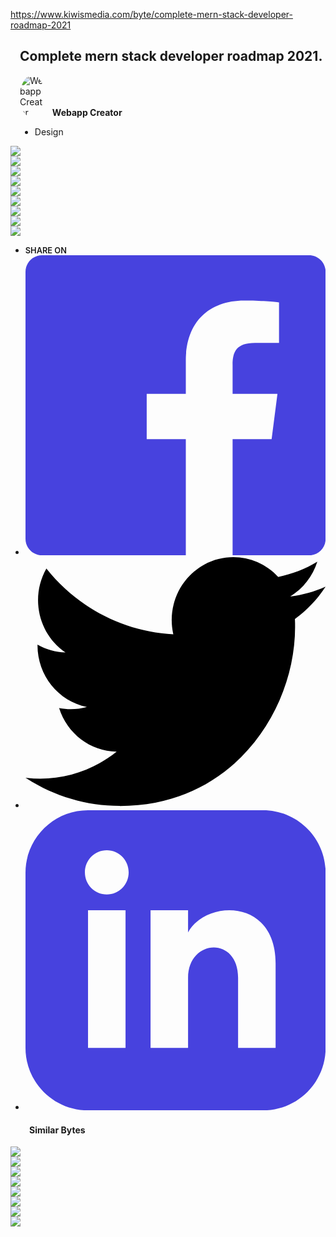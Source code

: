 https://www.kiwismedia.com/byte/complete-mern-stack-developer-roadmap-2021

<div class="container">
<div class="row justify-content-center">
<div id="byte-containt" class="col-xl-12 col-md-12 col-sm-12">
<div class="container-heading" style="padding-left:15px; ">
<h2 class="mb-4"><b>Complete mern stack developer roadmap 2021.</b></h2>
<p class="mb-4">
<span>
<img src="https://www.kiwismedia.com/storage/authors/May2021/U7xpwdiFBfzTyoxtHgFV.jpg" alt="Webapp Creator" style="max-width:40px;border-radius:50%">
</span> &nbsp; <b>Webapp Creator</b> &nbsp;
<span class="ig_link"><a href="https://www.instagram.com/webapp_creator/" target="_blank"><i class="fab fa-instagram"></i></a></span>
</p>
<ul class="byte-category-list mb-4">
<li>
<span>Design</span>
</li>
</ul>
</div>
<div class="row mb-4 insta-posts">
<div class="col-xl-4 col-md-4 col-sm-6 mb-4">
<div class="byte-card ">
<img class="lazy img-responsive" src="https://www.kiwismedia.com/storage/byte-contents/May2021/tkQMiHNsF0f9fhStqjS8.jpg" style="max-width:100%">
</div>
</div>
<div class="col-xl-4 col-md-4 col-sm-6 mb-4">
<div class="byte-card ">
<img class="lazy img-responsive" src="https://www.kiwismedia.com/storage/byte-contents/May2021/wTWikm1fVwY7KFhUCVdE.jpg" style="max-width:100%">
</div>
</div>
<div class="col-xl-4 col-md-4 col-sm-6 mb-4">
<div class="byte-card ">
<img class="lazy img-responsive" src="https://www.kiwismedia.com/storage/byte-contents/May2021/TkrxDCW8MyTFCSvfICiB.jpg" style="max-width:100%">
</div>
</div>
<div class="col-xl-4 col-md-4 col-sm-6 mb-4">
<div class="byte-card ">
<img class="lazy img-responsive" src="https://www.kiwismedia.com/storage/byte-contents/May2021/iO9ga4G8M9YDsi6AoJAE.jpg" style="max-width:100%">
</div>
</div>
<div class="col-xl-4 col-md-4 col-sm-6 mb-4">
<div class="byte-card ">
<img class="lazy img-responsive" src="https://www.kiwismedia.com/storage/byte-contents/May2021/8wADi1as72ATXKlRwQF5.jpg" style="max-width:100%">
</div>
</div>
<div class="col-xl-4 col-md-4 col-sm-6 mb-4">
<div class="byte-card ">
<img class="lazy img-responsive" src="https://www.kiwismedia.com/storage/byte-contents/May2021/zTtyhBcBS9HqPC4c47u5.jpg" style="max-width:100%">
</div>
</div>
<div class="col-xl-4 col-md-4 col-sm-6 mb-4">
<div class="byte-card ">
<img class="lazy img-responsive" src="https://www.kiwismedia.com/storage/byte-contents/May2021/BcZKNBunA8E3j3XcKORe.jpg" style="max-width:100%">
</div>
</div>
<div class="col-xl-4 col-md-4 col-sm-6 mb-4">
<div class="byte-card ">
<img class="lazy img-responsive" src="https://www.kiwismedia.com/storage/byte-contents/May2021/IfUqxN02o8XT4EG8ZWDX.jpg" style="max-width:100%">
</div>
</div>
<div class="col-xl-4 col-md-4 col-sm-6 mb-4">
<div class="byte-card ">
<img class="lazy img-responsive" src="https://www.kiwismedia.com/storage/byte-contents/May2021/a8nATkArkL9bgTz85xyZ.jpg" style="max-width:100%">
</div>
</div>
</div>
</div>
</div>
<div class="row justify-content-center mt-5 mb-4">
<div class="col-xl-4  ">
<div class="share-divider">
<ul>
<li><span style="font-weight:600;font-size:0.8rem;margin-bottom:0">SHARE ON</span></li>
<li>
<a href="https://www.facebook.com/sharer.php?u=https://kiwismedia.com/byte/complete-mern-stack-developer-roadmap-2021" target="_blank">
<svg viewBox="0 0 24 24" version="1.1" class="facebookSVG" xmlns="http://www.w3.org/2000/svg" xmlns:xlink="http://www.w3.org/1999/xlink">
<g id="lander" stroke="none" stroke-width="1" fill="" fill-rule="evenodd">
<g id="with-content" transform="translate(-446.000000, -1457.000000)" fill="#4742DE" fill-rule="nonzero">
<g id="Name-a-product-you-recently-discovered-on-IH-that-you-really-like.-24" transform="translate(446.000000, 1457.000000)">
<path d="M22.675,0 L1.325,0 C0.593,0 0,0.593 0,1.325 L0,22.676 C0,23.407 0.593,24 1.325,24 L12.82,24 L12.82,14.706 L9.692,14.706 L9.692,11.084 L12.82,11.084 L12.82,8.413 C12.82,5.313 14.713,3.625 17.479,3.625 C18.804,3.625 19.942,3.724 20.274,3.768 L20.274,7.008 L18.356,7.009 C16.852,7.009 16.561,7.724 16.561,8.772 L16.561,11.085 L20.148,11.085 L19.681,14.707 L16.561,14.707 L16.561,24 L22.677,24 C23.407,24 24,23.407 24,22.675 L24,1.325 C24,0.593 23.407,0 22.675,0 Z" id="Path"></path>
</g>
</g>
</g>
</svg>
</a>
</li>
<li>
<a href="https://twitter.com/share?url=https://kiwismedia.com/byte/complete-mern-stack-developer-roadmap-2021&amp;text=complete-mern-stack-developer-roadmap-2021" target="_blank">
<svg viewBox="0 0 49 41" class="twitterSVG" version="1.1" xmlns="http://www.w3.org/2000/svg" xmlns:xlink="http://www.w3.org/1999/xlink">
<defs></defs>
<g id="Page-1" stroke="none" stroke-width="1" fill="" fill-rule="evenodd">
<g id="social_twitter_fill" fill="">
<path d="M15.40952,40.6279381 C33.90016,40.6279381 44.01376,24.9959381 44.01376,11.4399381 C44.01376,10.9959381 44.01376,10.5539381 43.98436,10.1139381 C45.9518695,8.66175977 47.6502567,6.86369685 49,4.80393806 C47.165203,5.63354161 45.2188254,6.17759536 43.22584,6.41793806 C45.3244982,5.13590218 46.8952021,3.11948203 47.64564,0.743938063 C45.6722287,1.93884869 43.5132664,2.7809621 41.26192,3.23393806 C38.1456822,-0.14727338 33.1940099,-0.974836769 29.1835166,1.21529792 C25.1730232,3.40543261 23.101099,8.06858952 24.12956,12.5899381 C16.0463156,12.1764371 8.51517253,8.28058461 3.4104,1.87193806 C0.742100602,6.55922752 2.10501625,12.555657 6.52288,15.5659381 C4.92301275,15.5175532 3.35802757,15.0771644 1.96,14.2819381 L1.96,14.4119381 C1.96130954,19.295124 5.33463292,23.5010084 10.0254,24.4679381 C8.54534441,24.8798182 6.99245795,24.9400267 5.48604,24.6439381 C6.80305794,28.8227837 10.5772861,31.6855058 14.87836,31.7679381 C11.3184807,34.6228019 6.92087664,36.1725935 2.39316,36.1679381 C1.59329099,36.1663712 0.794199968,36.116953 0,36.0199381 C4.59744646,39.0304912 9.94683027,40.6273719 15.40952,40.6199381" id="Shape"></path>
</g>
</g>
</svg>
</a>
</li>
<li>
<a href="https://www.linkedin.com/shareArticle?mini=true&amp;url=https://kiwismedia.com/byte/complete-mern-stack-developer-roadmap-2021" target="_blank">
<svg class="linkedinSVG" viewBox="0 0 24 24" version="1.1" xmlns="http://www.w3.org/2000/svg" xmlns:xlink="http://www.w3.org/1999/xlink">
<g id="lander" stroke="none" stroke-width="1" fill="none" fill-rule="evenodd">
<g id="with-content" transform="translate(-410.000000, -1457.000000)" fill="#4742DE" fill-rule="nonzero">
<g id="iconmonstr-linkedin-3" transform="translate(410.000000, 1457.000000)">
<path d="M19,0 L5,0 C2.239,0 0,2.239 0,5 L0,19 C0,21.761 2.239,24 5,24 L19,24 C21.762,24 24,21.761 24,19 L24,5 C24,2.239 21.762,0 19,0 Z M8,19 L5,19 L5,8 L8,8 L8,19 Z M6.5,6.732 C5.534,6.732 4.75,5.942 4.75,4.968 C4.75,3.994 5.534,3.204 6.5,3.204 C7.466,3.204 8.25,3.994 8.25,4.968 C8.25,5.942 7.467,6.732 6.5,6.732 Z M20,19 L17,19 L17,13.396 C17,10.028 13,10.283 13,13.396 L13,19 L10,19 L10,8 L13,8 L13,9.765 C14.396,7.179 20,6.988 20,12.241 L20,19 Z" id="Shape"></path>
</g>
</g>
</g>
</svg>
</a>
</li>
</ul>
</div>
</div>
</div>
<div class="row  justify-content-center mt-5">
<div class="col-xl-12 col-md-12 col-sm-12">
<div class="container-heading mb-4" style="padding-left:15px; margin-left:15px;margin-right:15px;">
<h4><b>Similar Bytes</b></h4>
</div>
<div class="row mb-3 ">
<div class="col-md-4 col-sm-6 mb-4 col-6 mt-4">
<div class="byte-card">
<a href="https://www.kiwismedia.com/byte/4-deadly-design-mistakes">
<img class="img-responsive" src="https://www.kiwismedia.com/storage/byte-contents/November2021/QeeqtRhOLZDDLEKduRmn.jpg" style="max-width:100%">
</a>
</div>
</div>
<div class="col-md-4 col-sm-6 mb-4 col-6 mt-4">
<div class="byte-card">
<a href="https://www.kiwismedia.com/byte/7-deadly-sins-of-design">
<img class="img-responsive" src="https://www.kiwismedia.com/storage/byte-contents/November2021/6tsHlgxNREhMsM2iWURH.jpg" style="max-width:100%">
</a>
</div>
</div>
<div class="col-md-4 col-sm-6 mb-4 col-6 mt-4">
<div class="byte-card">
<a href="https://www.kiwismedia.com/byte/awesome-websites-for-designers">
<img class="img-responsive" src="https://www.kiwismedia.com/storage/byte-contents/November2021/AqqMkuL7Mk3EbVywyis2.jpg" style="max-width:100%">
</a>
</div>
</div>
<div class="col-md-4 col-sm-6 mb-4 col-6 mt-4">
<div class="byte-card">
<a href="https://www.kiwismedia.com/byte/12-underrated-figma-plugins">
<img class="img-responsive" src="https://www.kiwismedia.com/storage/byte-contents/November2021/3NHw8tg51agilkhya6lc.jpg" style="max-width:100%">
</a>
</div>
</div>
<div class="col-md-4 col-sm-6 mb-4 col-6 mt-4">
<div class="byte-card">
<a href="https://www.kiwismedia.com/byte/3-practical-ways-to-check-if-the-contrast-is-good-enough">
<img class="img-responsive" src="https://www.kiwismedia.com/storage/byte-contents/November2021/wrzVEVyzlr46tiyqg6Rq.jpg" style="max-width:100%">
</a>
</div>
</div>
<div class="col-md-4 col-sm-6 mb-4 col-6 mt-4">
<div class="byte-card">
<a href="https://www.kiwismedia.com/byte/3-practical-tips-on-how-to-create-better-favicons">
<img class="img-responsive" src="https://www.kiwismedia.com/storage/byte-contents/November2021/TXmTxgUrcjRvVxFz87IZ.jpg" style="max-width:100%">
</a>
</div>
</div>
<div class="col-md-4 col-sm-6 mb-4 col-6 mt-4">
<div class="byte-card">
<a href="https://www.kiwismedia.com/byte/try-this-simple-technique-that-i-use-to-have-infinite-brainstorm-ideas">
<img class="img-responsive" src="https://www.kiwismedia.com/storage/byte-contents/November2021/alrf25a5Yu3XB4GQMCfT.jpg" style="max-width:100%">
</a>
</div>
</div>
<div class="col-md-4 col-sm-6 mb-4 col-6 mt-4">
<div class="byte-card">
<a href="https://www.kiwismedia.com/byte/learn-design-from-the-sqid-game">
<img class="img-responsive" src="https://www.kiwismedia.com/storage/byte-contents/November2021/z4X5oAuRNKXp8CVhHXw4.jpg" style="max-width:100%">
</a>
</div>
</div>
</div>
</div>
</div>
</div>
